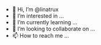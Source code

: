 - 👋 Hi, I’m @linatrux
- 👀 I’m interested in ...
- 🌱 I’m currently learning ...
- 💞️ I’m looking to collaborate on ...
- 📫 How to reach me ...

<!---
linatrux/linatrux is a ✨ special ✨ repository because its `README.md` (this file) appears on your GitHub profile.
You can click the Preview link to take a look at your changes.
--->
